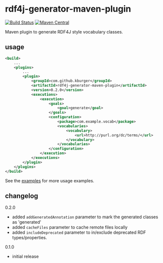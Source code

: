 # rdf4j-generator-maven-plugin
[![Build Status](https://travis-ci.org/kburger/rdf4j-generator-maven-plugin.svg?branch=master)](https://travis-ci.org/kburger/rdf4j-generator-maven-plugin)
[![Maven Central](https://maven-badges.herokuapp.com/maven-central/com.github.kburger/rdf4j-generator-maven-plugin/badge.svg)](https://maven-badges.herokuapp.com/maven-central/com.github.kburger/rdf4j-generator-maven-plugin)

Maven plugin to generate RDF4J style vocabulary classes.

## usage
``` xml
<build>
    ...
    <plugins>
        ...
        <plugin>
            <groupId>com.github.kburger</groupId>
            <artifactId>rdf4j-generator-maven-plugin</artifactId>
            <version>0.2.0</version>
            <executions>
                <execution>
                    <goals>
                        <goal>generate</goal>
                    </goals>
                    <configuration>
                        <package>com.example.vocab</package>
                        <vocabularies>
                            <vocabulary>
                                <url>http://purl.org/dc/terms/</url>
                            </vocabulary>
                        </vocabularies>
                    </configuration>
                </execution>
            </executions>
        </plugin>
    </plugins>
</build>
```

See the [examples](examples) for more usage examples.

## changelog
0.2.0
- added `addGeneratedAnnotation` parameter to mark the generated classes as 'generated'
- added `cacheFiles` parameter to cache remote files locally
- added `includeDeprecated` parameter to in/exclude deprecated RDF types/properties.

0.1.0
- initial release